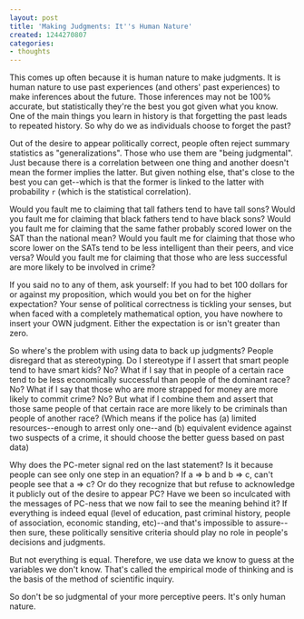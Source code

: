 ```yaml
---
layout: post
title: 'Making Judgments: It''s Human Nature'
created: 1244270807
categories:
- thoughts
---
```

This comes up often because it is human nature to make judgments. It is human nature to use past experiences (and others' past experiences) to make inferences about the future. Those inferences may not be 100% accurate, but statistically they're the best you got given what you know. One of the main things you learn in history is that forgetting the past leads to repeated history. So why do we as individuals choose to forget the past?

Out of the desire to appear politically correct, people often reject summary statistics as "generalizations". Those who use them are "being judgmental". Just because there is a correlation between one thing and another doesn't mean the former implies the latter. But given nothing else, that's close to the best you can get--which is that the former is linked to the latter with probability <code>r</code> (which is the statistical correlation).

Would you fault me to claiming that tall fathers tend to have tall sons? Would you fault me for claiming that black fathers tend to have black sons? Would you fault me for claiming that the same father probably scored lower on the SAT than the national mean? Would you fault me for claiming that those who score lower on the SATs tend to be less intelligent than their peers, and vice versa? Would you fault me for claiming that those who are less successful are more likely to be involved in crime?

If you said no to any of them, ask yourself: If you had to bet 100 dollars for or against my proposition, which would you bet on for the higher expectation? Your sense of political correctness is tickling your senses, but when faced with a completely mathematical option, you have nowhere to insert your OWN judgment. Either the expectation is or isn't greater than zero.

So where's the problem with using data to back up judgments? People disregard that as stereotyping. Do I stereotype if I assert that smart people tend to have smart kids? No? What if I say that in people of a certain race tend to be less economically successful than people of the dominant race? No? What if I say that those who are more strapped for money are more likely to commit crime? No? But what if I combine them and assert that those same people of that certain race are more likely to be criminals than people of another race? (Which means if the police has (a) limited resources--enough to arrest only one--and (b) equivalent evidence against two suspects of a crime, it should choose the better guess based on past data)

Why does the PC-meter signal red on the last statement? Is it because people can see only one step in an equation? If a => b and b => c, can't people see that a => c? Or do they recognize that but refuse to acknowledge it publicly out of the desire to appear PC? Have we been so inculcated with the messages of PC-ness that we now fail to see the meaning behind it? If everything is indeed equal (level of education, past criminal history, people of association, economic standing, etc)--and that's impossible to assure--then sure, these politically sensitive criteria should play no role in people's decisions and judgments.

But not everything is equal. Therefore, we use data we know to guess at the variables we don't know. That's called the empirical mode of thinking and is the basis of the method of scientific inquiry.

So don't be so judgmental of your more perceptive peers. It's only human nature.
